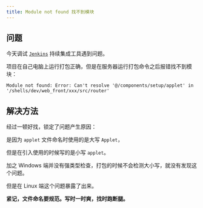 ```yaml
---
title: Module not found 找不到模块
---
```


## 问题

今天调试 [`Jenkins`](https://www.jenkins.io/) 持续集成工具遇到问题。

项目在自己电脑上运行打包正确，但是在服务器运行打包命令之后报错找不到模块：

```shell
Module not found: Error: Can't resolve '@/components/setup/applet' in '/shells/dev/web_front/xxx/src/router'
```

## 解决方法

经过一顿好找，锁定了问题产生原因：

是因为 `applet` 文件命名时使用的是大写 `Applet`，

但是在引入使用的时候写的是小写 `applet`。

加之 Windows 端并没有强类型检查，打包的时候不会检测大小写，就没有发现这个问题。

但是在 Linux 端这个问题暴露了出来。

**紧记，文件命名要规范。写时一时爽，找时跑断腿。**
